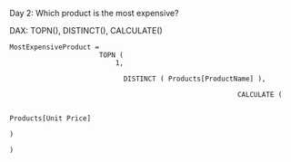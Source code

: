 Day 2: Which product is the most expensive?

DAX: TOPN(), DISTINCT(), CALCULATE()


    MostExpensiveProduct =
                          TOPN (
                              1,
                          
                                DISTINCT ( Products[ProductName] ),
                                
                                                            CALCULATE (
    
                                                                    Products[Unit Price]
                                                                                              )
                                                                                                  )
